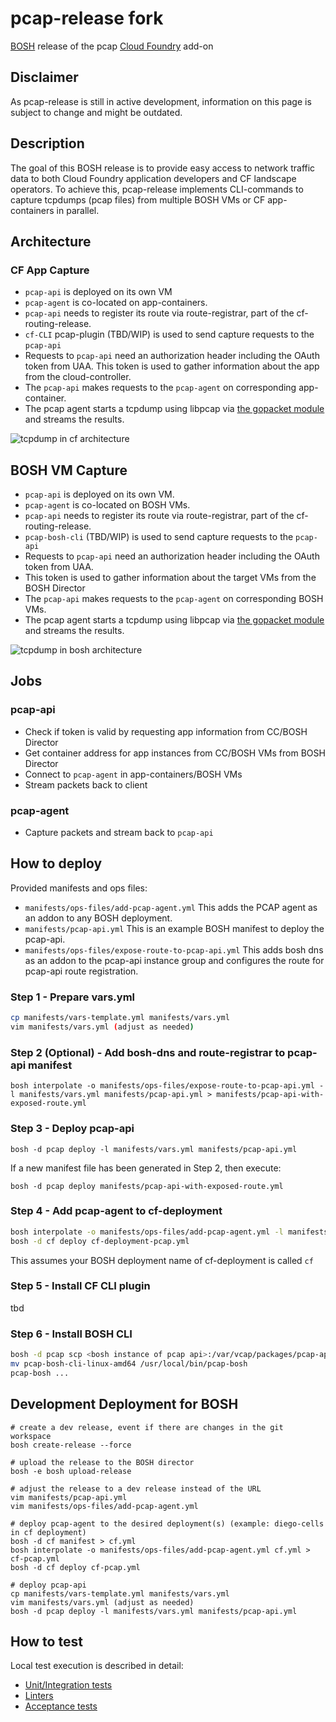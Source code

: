 # pcap-release fork

[BOSH](https://bosh.io/) release of the pcap [Cloud Foundry](https://www.cloudfoundry.org/) add-on

## Disclaimer

As pcap-release is still in active development, information on this page is subject to change and might be outdated.

## Description

The goal of this BOSH release is to provide easy access to network traffic data to both Cloud Foundry application developers and CF landscape operators. To achieve this, pcap-release implements CLI-commands to capture tcpdumps (pcap files) from multiple BOSH VMs or CF app-containers in parallel.

<!-- TODO: to be added later
For the BOSH VM capture case, a new CLI can be used that authenticates via the BOSH director.
For tcpdumps of CF app containers, pcap-release provides a plugin to the CF Cloud Controller CLI.
-->

## Architecture

### CF App Capture

* `pcap-api` is deployed on its own VM
* `pcap-agent` is co-located on app-containers.
* `pcap-api` needs to register its route via route-registrar, part of the cf-routing-release.
* `cf-CLI` pcap-plugin (TBD/WIP) is used to send capture requests to the `pcap-api`
* Requests to `pcap-api` need an authorization header including the OAuth token from UAA.
  This token is used to gather information about the app from the cloud-controller.
* The `pcap-api` makes requests to the `pcap-agent` on corresponding app-container.
* The pcap agent starts a tcpdump using libpcap via [the gopacket module](https://github.com/google/gopacket) and streams the results.

![tcpdump in cf architecture](docs/tcpdump-for-cf.svg "tcpdump in cf architecture")

## BOSH VM Capture

* `pcap-api` is deployed on its own VM.
* `pcap-agent` is co-located on BOSH VMs.
* `pcap-api` needs to register its route via route-registrar, part of the cf-routing-release.
* `pcap-bosh-cli` (TBD/WIP) is used to send capture requests to the `pcap-api`
* Requests to `pcap-api` need an authorization header including the OAuth token from UAA.
* This token is used to gather information about the target VMs from the BOSH Director
* The `pcap-api` makes requests to the `pcap-agent` on corresponding BOSH VMs.
* The pcap agent starts a tcpdump using libpcap via [the gopacket module](https://github.com/google/gopacket) and streams the results.

![tcpdump in bosh architecture](docs/tcpdump-for-bosh.svg "tcpdump in bosh architecture")

## Jobs

### pcap-api

* Check if token is valid by requesting app information from CC/BOSH Director
* Get container address for app instances from CC/BOSH VMs from BOSH Director
* Connect to `pcap-agent` in app-containers/BOSH VMs
* Stream packets back to client

### pcap-agent

* Capture packets and stream back to `pcap-api`

## How to deploy

Provided manifests and ops files:

* `manifests/ops-files/add-pcap-agent.yml` This adds the PCAP agent as an addon to any BOSH deployment.
* `manifests/pcap-api.yml` This is an example BOSH manifest to deploy the pcap-api.
* `manifests/ops-files/expose-route-to-pcap-api.yml` This adds bosh dns as an addon to the pcap-api instance group and configures the route for pcap-api route registration.

### Step 1 - Prepare vars.yml
```bash
cp manifests/vars-template.yml manifests/vars.yml
vim manifests/vars.yml (adjust as needed)
```

### Step 2 (Optional) - Add bosh-dns and route-registrar to pcap-api manifest
```shell
bosh interpolate -o manifests/ops-files/expose-route-to-pcap-api.yml -l manifests/vars.yml manifests/pcap-api.yml > manifests/pcap-api-with-exposed-route.yml
```

### Step 3 - Deploy pcap-api

```shell
bosh -d pcap deploy -l manifests/vars.yml manifests/pcap-api.yml
```

If a new manifest file has been generated in Step 2, then execute: 

```shell
bosh -d pcap deploy manifests/pcap-api-with-exposed-route.yml
```

### Step 4 - Add pcap-agent to cf-deployment

```bash
bosh interpolate -o manifests/ops-files/add-pcap-agent.yml -l manifests/vars.yml cf-deployment.yml > cf-deployment-pcap.yml
bosh -d cf deploy cf-deployment-pcap.yml
```

This assumes your BOSH deployment name of cf-deployment is called `cf`


### Step 5 - Install CF CLI plugin

tbd

### Step 6 - Install BOSH CLI

```bash
bosh -d pcap scp <bosh instance of pcap api>:/var/vcap/packages/pcap-api/bin/cli/build/pcap-bosh-cli-linux-amd64 pcap-bosh-cli-linux-amd64
mv pcap-bosh-cli-linux-amd64 /usr/local/bin/pcap-bosh
pcap-bosh ...
```

## Development Deployment for BOSH

```shell
# create a dev release, event if there are changes in the git workspace
bosh create-release --force

# upload the release to the BOSH director
bosh -e bosh upload-release

# adjust the release to a dev release instead of the URL
vim manifests/pcap-api.yml
vim manifests/ops-files/add-pcap-agent.yml

# deploy pcap-agent to the desired deployment(s) (example: diego-cells in cf deployment)
bosh -d cf manifest > cf.yml
bosh interpolate -o manifests/ops-files/add-pcap-agent.yml cf.yml > cf-pcap.yml
bosh -d cf deploy cf-pcap.yml

# deploy pcap-api
cp manifests/vars-template.yml manifests/vars.yml
vim manifests/vars.yml (adjust as needed)
bosh -d pcap deploy -l manifests/vars.yml manifests/pcap-api.yml
```

## How to test
Local test execution is described in detail:
* [Unit/Integration tests](src/pcap/README.md#running-on-macos-including-tests)
* [Linters](src/pcap/README.md#running-linters)
* [Acceptance tests](acceptance-tests/README.md#acceptance-tests)
